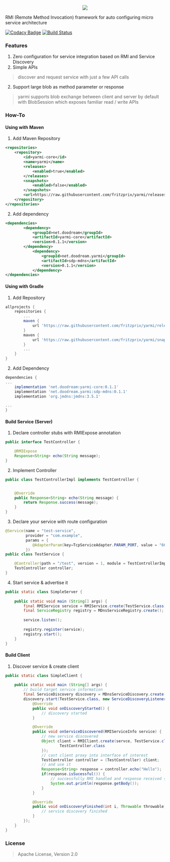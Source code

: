 <p align="center"><img src="https://s33.postimg.cc/getb2kc33/LOGO_YARMI_Hzt_500px.png"></p>

RMI (Remote Method Invocation) framework for auto configuring micro service architecture  
 
[![Codacy Badge](https://api.codacy.com/project/badge/Grade/5c9f40d574c64e629af11f284c447bea)](https://www.codacy.com/app/innocentevil0914/yarmi?utm_source=github.com&amp;utm_medium=referral&amp;utm_content=fritzprix/yarmi&amp;utm_campaign=Badge_Grade)
[![Build Status](https://travis-ci.org/fritzprix/yarmi.svg?branch=master)](https://travis-ci.org/fritzprix/yarmi)
### Features
1. Zero configuration for service integration based on RMI and Service Discovery
1. Simple APIs
>  discover and request service with just a few API calls
2. Support large blob as method parameter or response
> yarmi supports blob exchange between client and server by default with BlobSession which exposes familiar read / write APIs    



### How-To

#### Using with Maven
1. Add Maven Repository
```xml
<repositories>
    <repository>
        <id>yarmi-core</id>
        <name>yarmi</name>
        <releases>
            <enabled>true</enabled>
        </releases>
        <snapshots>
            <enabled>false</enabled>
        </snapshots>
        <url>https://raw.githubusercontent.com/fritzprix/yarmi/releases</url>
    </repository>
</repositories>
```
2. Add dependency 
```xml
<dependencies>
        <dependency>
            <groupId>net.doodream</groupId>
            <artifactId>yarmi-core</artifactId>
            <version>0.1.1</version>
        </dependency>
            <dependency>
                <groupId>net.doodream.yarmi</groupId>
                <artifactId>sdp-mdns</artifactId>
                <version>0.1.1</version>
            </dependency>
</dependencies>
```


#### Using with Gradle
1. Add Repository
```groovy
allprojects {
    repositories {
        ...
        maven {
            url 'https://raw.githubusercontent.com/fritzprix/yarmi/releases'
        }
        maven {
            url 'https://raw.githubusercontent.com/fritzprix/yarmi/snapshots'
        }
        ...
    }
}
```
2. Add Dependency
```groovy
dependencies {
...
    implementation 'net.doodream:yarmi-core:0.1.1'
    implementation 'net.doodream.yarmi:sdp-mdns:0.1.1'
    implementation 'org.jmdns:jmdns:3.5.1'

...
}
```

#### Build Service (Server)
1. Declare controller stubs with RMIExpose annotation 
```java
public interface TestController {

    @RMIExpose
    Response<String> echo(String message);
} 
```     
2. Implement Controller 
```java
public class TestControllerImpl implements TestController {


    @Override
    public Response<String> echo(String message) {
        return Response.success(message);
    }
}  
``` 
3. Declare your service with route configuration
```java
@Service(name = "test-service",
         provider = "com.example",
         params = {
            @AdapterParam(key=TcpServiceAdapter.PARAM_PORT, value = "6644")
         })
public class TestService {

    @Controller(path = "/test", version = 1, module = TestControllerImpl.class)
    TestController controller;
}

```   
4. Start service & advertise it 
```java
public static class SimpleServer {
    
    public static void main (String[] args) {
        final RMIService service = RMIService.create(TestService.class);
        final ServiceRegistry registry = MDnsServiceRegistry.create();
        
        service.listen();
        
        registry.register(service);
        registry.start();
    }
}
```

#### Build Client
1. Discover service & create client
```java
public static class SimpleClient {
    
    public static void main (String[] args) {
        // build target service information
        final ServiceDiscovery discovery = MDnsServiceDiscovery.create();
        discovery.start(TestService.class, new ServiceDiscoveryListener() {
            @Override
            public void onDiscoveryStarted() {
                // discovery started
            }

            @Override
            public void onServiceDiscovered(RMIServiceInfo service) {
                // new service discovered
                Object client = RMIClient.create(servce, TestService.class, new Class[] {
                        TestController.class
                });
                // cast client proxy into interface of interest
                TestController controller = (TestController) client;
                // and use it 
                Response<String> response = controller.echo("Hello");
                if(response.isSucessful()) {
                    // successfully RMI handled and response received successfully
                    System.out.println(response.getBody());
                }
            }

            @Override
            public void onDiscoveryFinished(int i, Throwable throwable) {
                // service discovery finished
            }
        });
    }
}
```

### License
> Apache License, Version 2.0
